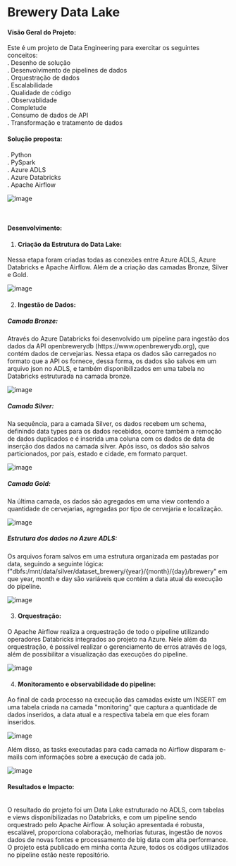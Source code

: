 # Brewery Data Lake

<h4>Visão Geral do Projeto:</h4>
Este é um projeto de Data Engineering para exercitar os seguintes conceitos:<br>
. Desenho de solução<br>
. Desenvolvimento de pipelines de dados<br>
. Orquestração de dados<br>
. Escalabilidade<br>
. Qualidade de código<br>
. Observablidade<br>
. Completude<br>
. Consumo de dados de API<br>
. Transformação e tratamento de dados<br>

<h4>Solução proposta:</h4>
. Python<br>
. PySpark<br>
. Azure ADLS<br>
. Azure Databricks<br>
. Apache Airflow<br>

![image](https://github.com/vinicius-nisidozi/data-lake-brewery/assets/113652441/4247df17-bc6d-4c4c-9dd9-33b3bfb754a9)

<br><h4>Desenvolvimento:</h4>
1. <h4>Criação da Estrutura do Data Lake:</h4>
Nessa etapa foram criadas todas as conexões entre Azure ADLS, Azure Databricks e Apache Airflow. Além de a criação das camadas Bronze, Silver e Gold.<br>

![image](https://github.com/vinicius-nisidozi/data-lake-brewery/assets/113652441/63bc5bd9-68a8-4765-87d9-6fb26700dad1)

2. <h4>Ingestão de Dados:</h4>
<h5>Camada Bronze:</h5>
Através do Azure Databricks foi desenvolvido um pipeline para ingestão dos dados da API openbrewerydb (https://www.openbrewerydb.org), que contém dados de cervejarias.
Nessa etapa os dados são carregados no formato que a API os fornece, dessa forma, os dados são salvos em um arquivo json no ADLS, e também disponibilizados em uma tabela no Databricks estruturada na camada bronze.<br>

![image](https://github.com/vinicius-nisidozi/data-lake-brewery/assets/113652441/7e23ad32-0381-4062-983e-abfdd3226389)


<h5>Camada Silver:</h5>
Na sequência, para a camada Silver, os dados recebem um schema, definindo data types para os dados recebidos, ocorre também a remoção de dados duplicados e é inserida uma coluna com os dados de data de inserção dos dados na camada silver.
Após isso, os dados são salvos particionados, por país, estado e cidade, em formato parquet.<br>

![image](https://github.com/vinicius-nisidozi/data-lake-brewery/assets/113652441/5a080ebd-1953-44d3-84d8-555f42a6a2d4)

<h5>Camada Gold:</h5>
Na última camada, os dados são agregados em uma view contendo a quantidade de cervejarias, agregadas por tipo de cervejaria e localização.<br>

![image](https://github.com/vinicius-nisidozi/data-lake-brewery/assets/113652441/4eaae7b5-5779-44bd-b393-54bf625513d1)

<h5>Estrutura dos dados no Azure ADLS:</h5>
Os arquivos foram salvos em uma estrutura organizada em pastadas por data, seguindo a seguinte lógica:
f"dbfs:/mnt/data/silver/dataset_brewery/{year}/{month}/{day}/brewery" em que year, month e day são variáveis que contém a data atual da execução do pipeline.<br>

![image](https://github.com/vinicius-nisidozi/data-lake-brewery/assets/113652441/1c59cc33-c7d6-4d99-840b-464cf14d3214)

3. <h4>Orquestração:</h4>
O Apache Airflow realiza a orquestração de todo o pipeline utilizando operadores Databricks integrados ao projeto na Azure.
Nele além da orquestração, é possível realizar o gerenciamento de erros através de logs, além de possibilitar a visualização das execuções do pipeline.<br>

![image](https://github.com/vinicius-nisidozi/data-lake-brewery/assets/113652441/04b24a4d-b0e0-436b-8fdb-15aff1a2dc49)

4. <h4>Monitoramento e observabilidade do pipeline:</h4>
Ao final de cada processo na execução das camadas existe um INSERT em uma tabela criada na camada "monitoring" que captura a quantidade de dados inseridos, a data atual e a respectiva tabela em que eles foram inseridos.<br>

![image](https://github.com/vinicius-nisidozi/data-lake-brewery/assets/113652441/ded4309e-12f2-48d3-893b-56789a34cdaa)

Além disso, as tasks executadas para cada camada no Airflow disparam e-mails com informações sobre a execução de cada job.<br>

![image](https://github.com/vinicius-nisidozi/data-lake-brewery/assets/113652441/435b97df-ea10-4341-aaf0-f5466f586065)

<h4>Resultados e Impacto:</h4><br>
O resultado do projeto foi um Data Lake estruturado no ADLS, com tabelas e views disponibilizadas no Databricks, e com um pipeline sendo orquestrado pelo Apache Airflow.
A solução apresentada é robusta, escalável, proporciona colaboração, melhorias futuras, ingestão de novos dados de novas fontes e processamento de big data com alta performance.
O projeto está publicado em minha conta Azure, todos os códigos utilizados no pipeline estão neste repositório. 
